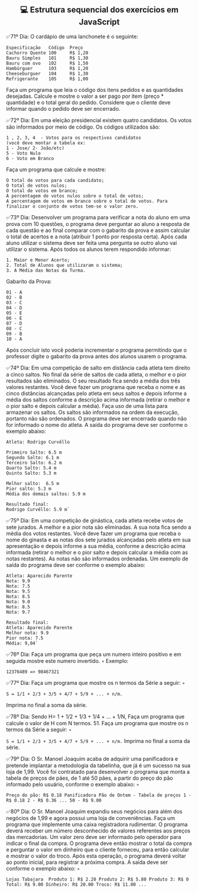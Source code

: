 <h2 align = 'center'> 💻 Estrutura sequencial dos exercícios em JavaScript</h2>

✅71º Dia: O cardápio de uma lanchonete é o seguinte:

    Especificação   Código  Preço
    Cachorro Quente 100     R$ 1,20
    Bauru Simples   101     R$ 1,30
    Bauru com ovo   102     R$ 1,50
    Hambúrguer      103     R$ 1,20
    Cheeseburguer   104     R$ 1,30
    Refrigerante    105     R$ 1,00

Faça um programa que leia o código dos itens pedidos e as quantidades desejadas. Calcule e mostre o valor a ser pago por item (preço * quantidade) e o total geral do pedido. Considere que o cliente deve informar quando o pedido deve ser encerrado.

✅72º Dia: Em uma eleição presidencial existem quatro candidatos. Os votos são informados por meio de código. Os códigos utilizados são:

    1 , 2, 3, 4  - Votos para os respectivos candidatos 
    (você deve montar a tabela ex:
    1 - Jose/ 2- João/etc)
    5 - Voto Nulo
    6 - Voto em Branco
    
Faça um programa que calcule e mostre:

    O total de votos para cada candidato;
    O total de votos nulos;
    O total de votos em branco;
    A percentagem de votos nulos sobre o total de votos;
    A percentagem de votos em branco sobre o total de votos. Para finalizar o conjunto de votos tem-se o valor zero.

✅73º Dia: Desenvolver um programa para verificar a nota do aluno em uma prova com 10 questões, o programa deve perguntar ao aluno a resposta de cada questão e ao final comparar com o gabarito da prova e assim calcular o total de acertos e a nota (atribuir 1 ponto por resposta certa). Após cada aluno utilizar o sistema deve ser feita uma pergunta se outro aluno vai utilizar o sistema. Após todos os alunos terem respondido informar:

    1. Maior e Menor Acerto;
    2. Total de Alunos que utilizaram o sistema;
    3. A Média das Notas da Turma.

Gabarito da Prova:

    01 - A
    02 - B
    03 - C
    04 - D
    05 - E
    06 - E
    07 - D
    08 - C
    09 - B
    10 - A

Após concluir isto você poderia incrementar o programa permitindo que o professor digite o gabarito da prova antes dos alunos usarem o programa.

✅74º Dia: Em uma competição de salto em distância cada atleta tem direito a cinco saltos. No final da série de saltos de cada atleta, o melhor e o pior resultados são eliminados. O seu resultado fica sendo a média dos três valores restantes. Você deve fazer um programa que receba o nome e as cinco distâncias alcançadas pelo atleta em seus saltos e depois informe a média dos saltos conforme a descrição acima informada (retirar o melhor e o pior salto e depois calcular a média). Faça uso de uma lista para armazenar os saltos. Os saltos são informados na ordem da execução, portanto não são ordenados. O programa deve ser encerrado quando não for informado o nome do atleta. A saída do programa deve ser conforme o exemplo abaixo:

    Atleta: Rodrigo Curvêllo

    Primeiro Salto: 6.5 m
    Segundo Salto: 6.1 m
    Terceiro Salto: 6.2 m
    Quarto Salto: 5.4 m
    Quinto Salto: 5.3 m

    Melhor salto:  6.5 m
    Pior salto: 5.3 m
    Média dos demais saltos: 5.9 m

    Resultado final:
    Rodrigo Curvêllo: 5.9 m`

✅75º Dia: Em uma competição de ginástica, cada atleta recebe votos de sete jurados. A melhor e a pior nota são eliminadas. A sua nota fica sendo a média dos votos restantes. Você deve fazer um programa que receba o nome do ginasta e as notas dos sete jurados alcançadas pelo atleta em sua apresentação e depois informe a sua média, conforme a descrição acima informada (retirar o melhor e o pior salto e depois calcular a média com as notas restantes). As notas não são informados ordenadas. Um exemplo de saída do programa deve ser conforme o exemplo abaixo:

    Atleta: Aparecido Parente
    Nota: 9.9
    Nota: 7.5
    Nota: 9.5
    Nota: 8.5
    Nota: 9.0
    Nota: 8.5
    Nota: 9.7

    Resultado final:
    Atleta: Aparecido Parente
    Melhor nota: 9.9
    Pior nota: 7.5
    Média: 9,04`

✅76º Dia: Faça um programa que peça um numero inteiro positivo e em seguida mostre este numero invertido.
    ◦ Exemplo:

  `12376489
  => 98467321`

✅77º Dia: Faça um programa que mostre os n termos da Série a seguir:
    ◦ 

  `S = 1/1 + 2/3 + 3/5 + 4/7 + 5/9 + ... + n/m.` 

Imprima no final a soma da série.

✅78º Dia: Sendo H= 1 + 1/2 + 1/3 + 1/4 + ... + 1/N, Faça um programa que calcule o valor de H com N termos.
51. Faça um programa que mostre os n termos da Série a seguir:
    ◦ 

  `S = 1/1 + 2/3 + 3/5 + 4/7 + 5/9 + ... + n/m.` Imprima no final a soma da série.

✅79º Dia: O Sr. Manoel Joaquim acaba de adquirir uma panificadora e pretende implantar a metodologia da tabelinha, que já é um sucesso na sua loja de 1,99. Você foi contratado para desenvolver o programa que monta a tabela de preços de pães, de 1 até 50 pães, a partir do preço do pão informado pelo usuário, conforme o exemplo abaixo:
    ◦ 

`Preço do pão: R$ 0.18
Panificadora Pão de Ontem - Tabela de preços
1 - R$ 0.18
2 - R$ 0.36
...
50 - R$ 9.00`

✅80º Dia: O Sr. Manoel Joaquim expandiu seus negócios para além dos negócios de 1,99 e agora possui uma loja de conveniências. Faça um programa que implemente uma caixa registradora rudimentar. O programa deverá receber um número desconhecido de valores referentes aos preços das mercadorias. Um valor zero deve ser informado pelo operador para indicar o final da compra. O programa deve então mostrar o total da compra e perguntar o valor em dinheiro que o cliente forneceu, para então calcular e mostrar o valor do troco. Após esta operação, o programa deverá voltar ao ponto inicial, para registrar a próxima compra. A saída deve ser conforme o exemplo abaixo:
    ◦ 

`Lojas Tabajara 
Produto 1: R$ 2.20
Produto 2: R$ 5.80
Produto 3: R$ 0
Total: R$ 9.00
Dinheiro: R$ 20.00
Troco: R$ 11.00
...`